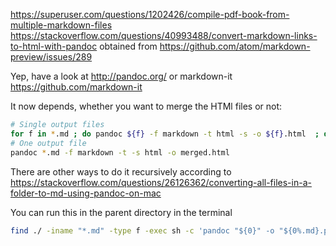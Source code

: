 https://superuser.com/questions/1202426/compile-pdf-book-from-multiple-markdown-files
https://stackoverflow.com/questions/40993488/convert-markdown-links-to-html-with-pandoc
obtained from https://github.com/atom/markdown-preview/issues/289


Yep, have a look at http://pandoc.org/ or markdown-it https://github.com/markdown-it

It now depends, whether you want to merge the HTMl files or not:

```bash
# Single output files
for f in *.md ; do pandoc ${f} -f markdown -t html -s -o ${f}.html  ; done
# One output file
pandoc *.md -f markdown -t -s html -o merged.html
```


There are other ways to do it recursively according to https://stackoverflow.com/questions/26126362/converting-all-files-in-a-folder-to-md-using-pandoc-on-mac

You can run this in the parent directory in the terminal

```bash
find ./ -iname "*.md" -type f -exec sh -c 'pandoc "${0}" -o "${0%.md}.pdf"' {} \;
```
